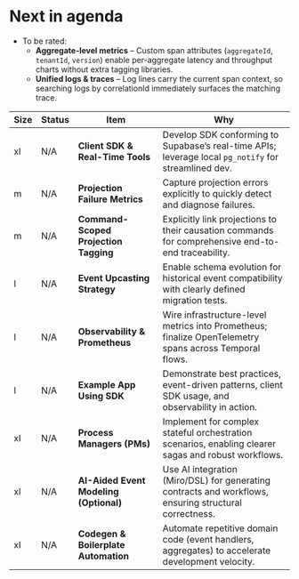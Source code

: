 # Next in agenda

* To be rated:
    * **Aggregate-level metrics** – Custom span attributes (`aggregateId`, `tenantId`, `version`) enable per-aggregate latency and throughput charts without extra tagging libraries.
    * **Unified logs & traces** – Log lines carry the current span context, so searching logs by correlationId immediately surfaces the matching trace.

| Size | Status  | Item                                    | Why                                                                                                    |
|------|---------|-----------------------------------------|--------------------------------------------------------------------------------------------------------|
| xl   | N/A     | **Client SDK & Real-Time Tools**        | Develop SDK conforming to Supabase’s real-time APIs; leverage local `pg_notify` for streamlined dev.   |
| m    | N/A     | **Projection Failure Metrics**          | Capture projection errors explicitly to quickly detect and diagnose failures.                          |
| m    | N/A     | **Command-Scoped Projection Tagging**   | Explicitly link projections to their causation commands for comprehensive end-to-end traceability.     |
| l    | N/A     | **Event Upcasting Strategy**            | Enable schema evolution for historical event compatibility with clearly defined migration tests.       |
| l    | N/A     | **Observability & Prometheus**          | Wire infrastructure-level metrics into Prometheus; finalize OpenTelemetry spans across Temporal flows. |
| l    | N/A     | **Example App Using SDK**               | Demonstrate best practices, event-driven patterns, client SDK usage, and observability in action.      |
| xl   | N/A     | **Process Managers (PMs)**              | Implement for complex stateful orchestration scenarios, enabling clearer sagas and robust workflows.   |
| xl   | N/A     | **AI-Aided Event Modeling (Optional)**  | Use AI integration (Miro/DSL) for generating contracts and workflows, ensuring structural correctness. |
| xl   | N/A     | **Codegen & Boilerplate Automation**    | Automate repetitive domain code (event handlers, aggregates) to accelerate development velocity.       |
